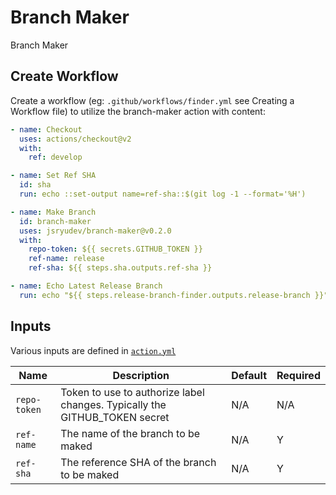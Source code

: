 # Branch Maker
Branch Maker

## Create Workflow
Create a workflow (eg: `.github/workflows/finder.yml` see Creating a Workflow file) to utilize the branch-maker action with content:

```yml
- name: Checkout
  uses: actions/checkout@v2
  with:
    ref: develop

- name: Set Ref SHA
  id: sha
  run: echo ::set-output name=ref-sha::$(git log -1 --format='%H')

- name: Make Branch 
  id: branch-maker
  uses: jsryudev/branch-maker@v0.2.0
  with:
    repo-token: ${{ secrets.GITHUB_TOKEN }}
    ref-name: release
    ref-sha: ${{ steps.sha.outputs.ref-sha }}

- name: Echo Latest Release Branch
  run: echo "${{ steps.release-branch-finder.outputs.release-branch }}"
```

## Inputs
Various inputs are defined in [`action.yml`](action.yml)

| Name | Description | Default | Required |
| - | - | - | - |
| `repo-token` | Token to use to authorize label changes. Typically the GITHUB_TOKEN secret | N/A | N/A |
| `ref-name` | The name of the branch to be maked | N/A | Y |
| `ref-sha` | The reference SHA of the branch to be maked | N/A | Y |